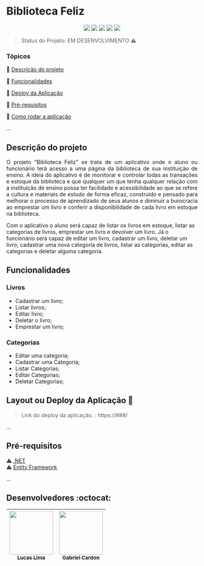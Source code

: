 <h1>Biblioteca Feliz</h1> 

<p align="center">
  <img src="https://img.shields.io/badge/c%23-%23239120.svg?style=for-the-badge&logo=c-sharp&logoColor=white"/>
  <img src="https://img.shields.io/badge/Angular-DD0031?style=for-the-badge&logo=angular&logoColor=white"/>
  <img src="https://img.shields.io/badge/.NET-5C2D91?style=for-the-badge&logo=.net&logoColor=white"/>
  <img src="https://img.shields.io/badge/SQLite-07405E?style=for-the-badge&logo=sqlite&logoColor=white"/>
   <img src="http://img.shields.io/static/v1?label=STATUS&message=EM%20DESENVOLVIMENTO&color=RED&style=for-the-badge"/>
</p>

> Status do Projeto: EM DESENVOLVIMENTO :warning: 

### Tópicos 

:small_blue_diamond: [Descrição do projeto](#descrição-do-projeto)

:small_blue_diamond: [Funcionalidades](#funcionalidades)

:small_blue_diamond: [Deploy da Aplicação](#deploy-da-aplicação-dash)

:small_blue_diamond: [Pré-requisitos](#pré-requisitos)

:small_blue_diamond: [Como rodar a aplicação](#como-rodar-a-aplicação-arrow_forward)

... 

<!-- Insira os tópicos do README em links para facilitar a navegação do leitor -->

## Descrição do projeto 

<p align="justify">
  O projeto “Biblioteca Feliz” se trata de um aplicativo onde o aluno ou funcionário terá acesso a uma página da biblioteca de sua instituição de ensino. A ideia do aplicativo é de monitorar e controlar todas as transações e estoque da biblioteca e que qualquer um que tenha qualquer relação com a instituição de ensino possa ter facilidade e acessibilidade ao que se refere a cultura e materiais de estudo de forma eficaz, construído e pensado para melhorar o processo de aprendizado de seus alunos e diminuir a burocracia ao emprestar um livro e conferir a disponibilidade de cada livro em estoque na biblioteca.

Com o aplicativo o aluno será capaz de listar os livros em estoque, listar as categorias de livros, emprestar um livro e devolver um livro. Já o funcionário será capaz de editar um livro, cadastrar um livro, deletar um livro, cadastrar uma nova categoria de livros, listar as categorias, editar as categorias e deletar alguma categoria.

</p>

## Funcionalidades

<h3>Livros</h3>
<ul>
<li>Cadastrar um livro;</li>
<li>Listar livros;</li>
<li>Editar livro;</li>
<li>Deletar o livro;</li>
<li>Emprestar um livro;</li>
</ul>


<h3>Categorias</h3>
<ul>
<li>Editar uma categoria;</li>
<li>Cadastrar uma Categoria;</li>
<li>Listar Categorias;</li>
<li>Editar Categorias;</li>
<li>Deletar Categorias;</li>
</ul>

## Layout ou Deploy da Aplicação :dash:

> Link do deploy da aplicação. : https://###/

... 

<!-- Se ainda não houver deploy, insira capturas de tela da aplicação ou gifs -->

## Pré-requisitos

:warning: [.NET](https://dotnet.microsoft.com/en-us/download/) <br>
:warning: [Entity Framework](https://learn.microsoft.com/en-us/ef/core/get-started/overview/install)

...

<!-- Liste todas as dependencias e libs que o usuário deve ter instalado na máquina antes de rodar a aplicação 

## Como rodar a aplicação :arrow_forward:

No terminal, clone o projeto: 

```
git clone https://github.com/lucasoalima/BibliotecaFeliz
```

... 

Coloque um passo a passo para rodar a sua aplicação. **Dica: clone o próprio projeto e verfique se o passo a passo funciona**

## Como rodar os testes

Coloque um passo a passo para executar os testes

```
$ npm test, rspec, etc 
```

## Casos de Uso

Explique com mais detalhes como a sua aplicação poderia ser utilizada. O uso de **gifs** aqui seria bem interessante. 

Exemplo: Caso a sua aplicação tenha alguma funcionalidade de login apresente neste tópico os dados necessários para acessá-la.

## JSON :floppy_disk:

### Usuários: 

|name|email|password|token|avatar|
| -------- |-------- |-------- |-------- |-------- |
|Exemplo Login|exemplo@hotmail.com|exemplo|true|https://encrypted-tbn0.gstatic.com/images?q=tbn%3AANd9GcS9-U_HbQAipum9lWln3APcBIwng7T46hdBA42EJv8Hf6Z4fDT3&usqp=CAU|

... 

Se quiser, coloque uma amostra do banco de dados 

## Iniciando/Configurando banco de dados

Se for necessário configurar algo antes de iniciar o banco de dados insira os comandos a serem executados 

## Linguagens, dependencias e libs utilizadas :books:

- [React](https://pt-br.reactjs.org/docs/create-a-new-react-app.html)
- [React PDF](https://react-pdf.org/)

...

Liste as tecnologias utilizadas no projeto que **não** forem reconhecidas pelo Github 

## Resolvendo Problemas :exclamation:

Em [issues]() foram abertos alguns problemas gerados durante o desenvolvimento desse projeto e como foram resolvidos. 

## Tarefas em aberto

Se for o caso, liste tarefas/funcionalidades que ainda precisam ser implementadas na sua aplicação

:memo: Tarefa 1 

:memo: Tarefa 2 

:memo: Tarefa 3 -->

## Desenvolvedores :octocat:


| [<img src="https://avatars.githubusercontent.com/u/75635849?v=4" width=115><br><sub>Lucas Lima</sub>](https://github.com/lucasoalima) |  [<img src="https://avatars.githubusercontent.com/u/85238090?v=4" width=115><br><sub>Gabriel Cardon</sub>](https://https://github.com/Gabrielcardon) |
| :---: | :---: 


